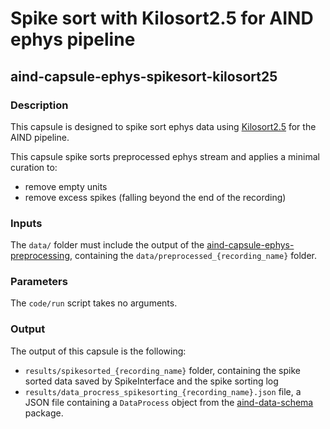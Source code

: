 # Spike sort with Kilosort2.5 for AIND ephys pipeline
## aind-capsule-ephys-spikesort-kilosort25


### Description

This capsule is designed to spike sort ephys data using [Kilosort2.5](https://github.com/MouseLand/Kilosort/tree/c31df11de9a4235c22a20909884f467c3813a2e4) for the AIND pipeline.

This capsule spike sorts preprocessed ephys stream and applies a minimal curation to:

- remove empty units
- remove excess spikes (falling beyond the end of the recording)


### Inputs

The `data/` folder must include the output of the [aind-capsule-ephys-preprocessing](https://github.com/AllenNeuralDynamics/aind-capsule-ephys-preprocessing), containing 
the `data/preprocessed_{recording_name}` folder.

### Parameters

The `code/run` script takes no arguments.

### Output

The output of this capsule is the following:

- `results/spikesorted_{recording_name}` folder, containing the spike sorted data saved by SpikeInterface and the spike sorting log
- `results/data_procress_spikesorting_{recording_name}.json` file, a JSON file containing a `DataProcess` object from the [aind-data-schema](https://aind-data-schema.readthedocs.io/en/stable/) package.

